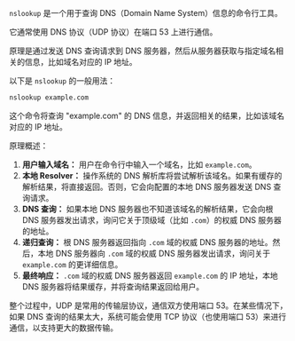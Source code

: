 `nslookup` 是一个用于查询 DNS（Domain Name System）信息的命令行工具。

它通常使用 DNS 协议（UDP 协议）在端口 53 上进行通信。

原理是通过发送 DNS 查询请求到 DNS 服务器，然后从服务器获取与指定域名相关的信息，比如域名对应的 IP 地址。

以下是 `nslookup` 的一般用法：

```bash
nslookup example.com
```

这个命令将查询 "example.com" 的 DNS 信息，并返回相关的结果，比如该域名对应的 IP 地址。

原理概述：

1. **用户输入域名：** 用户在命令行中输入一个域名，比如 `example.com`。
2. **本地 Resolver：** 操作系统的 DNS 解析库将尝试解析该域名。如果有缓存的解析结果，将直接返回。否则，它会向配置的本地 DNS 服务器发送 DNS 查询请求。
3. **DNS 查询：** 如果本地 DNS 服务器也不知道该域名的解析结果，它会向根 DNS 服务器发出请求，询问它关于顶级域（比如 `.com`）的权威 DNS 服务器的地址。
4. **递归查询：** 根 DNS 服务器返回指向 `.com` 域的权威 DNS 服务器的地址。然后，本地 DNS 服务器向 `.com` 域的权威 DNS 服务器发出请求，询问关于 `example.com` 的更详细信息。
5. **最终响应：** `.com` 域的权威 DNS 服务器返回 `example.com` 的 IP 地址，本地 DNS 服务器将结果缓存，并将查询结果返回给用户。

整个过程中，UDP 是常用的传输层协议，通信双方使用端口 53。在某些情况下，如果 DNS 查询的结果太大，系统可能会使用 TCP 协议（也使用端口 53）来进行通信，以支持更大的数据传输。

